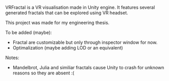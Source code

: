 VRFractal is a VR visualisation made in Unity engine.
It features several generated fractals that can be explored using VR headset.

This project was made for my engineering thesis.

To be added (maybe):
- Fractal are customizable but only through inspector window for now.
- Optimalization (maybe adding LOD or an equivalent)

Notes:
- Mandelbrot, Julia and similiar fractals cause Unity to crash for unknown reasons so they are absent :(
